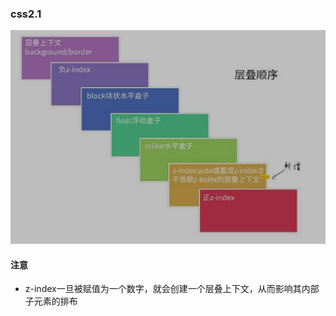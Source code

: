 ### css2.1

![1584005879469](7.层叠规则.assets/1584005879469.png)

#### 注意

- z-index一旦被赋值为一个数字，就会创建一个层叠上下文，从而影响其内部子元素的排布
